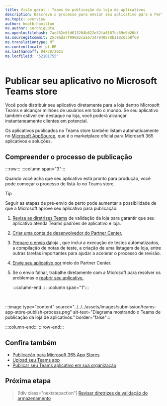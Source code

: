 ```yaml
---
title: Visão geral - Teams de publicação da loja de aplicativos
description: Descreve o processo para enviar seu aplicativo para o Partner Center e publicá-lo no Microsoft Teams store (e AppSource).
ms.topic: overview
author: heath-hamilton
ms.author: surbhigupta
ms.openlocfilehash: 7ae452e6fd013204b622e32fa8187cc69e0b26bf
ms.sourcegitcommit: 25c9ad27f99682caaa7347840578b118c63b8f69
ms.translationtype: MT
ms.contentlocale: pt-BR
ms.lasthandoff: 04/30/2021
ms.locfileid: "52101755"
---
```

# <a name="publish-your-app-to-the-microsoft-teams-store"></a>Publicar seu aplicativo no Microsoft Teams store

Você pode distribuir seu aplicativo diretamente para a loja dentro Microsoft Teams e alcançar milhões de usuários em todo o mundo. Se seu aplicativo também estiver em destaque na loja, você poderá alcançar instantaneamente clientes em potencial.

Os aplicativos publicados no Teams store também listam automaticamente no [Microsoft AppSource](https://appsource.microsoft.com), que é o marketplace oficial para Microsoft 365 aplicativos e soluções.

## <a name="understand-the-publishing-process"></a>Compreender o processo de publicação

:::row:::
   :::column span="3":::

Quando você acha que seu aplicativo está pronto para produção, você pode começar o processo de listá-lo no Teams store.

> [!TIP]
> Seguir as etapas de pré-envio de perto pode aumentar a possibilidade de que a Microsoft aprove seu aplicativo para publicação.

1. [Revise as diretrizes Teams](~/concepts/deploy-and-publish/appsource/prepare/teams-store-validation-guidelines.md) de validação da loja para garantir que seu aplicativo atenda Teams padrões de aplicativo e loja.
1. [Criar uma conta de desenvolvedor do Partner Center.](~/concepts/deploy-and-publish/appsource/prepare/create-partner-center-dev-account.md)
1. [Prepare o envio da](~/concepts/deploy-and-publish/appsource/prepare/submission-checklist.md)loja , que inclui a execução de testes automatizados, a compilação de notas de teste, a criação de uma listagem de loja, entre outras tarefas importantes para ajudar a acelerar o processo de revisão.
1. [Envie seu aplicativo por](https://docs.microsoft.com/office/dev/store/add-in-submission-guide) meio do Partner Center.
1. Se o envio falhar, trabalhe diretamente com a Microsoft para resolver os problemas e [reabrir seu aplicativo.](~/concepts/deploy-and-publish/appsource/resolve-submission-issues.md)

   :::column-end:::
   :::column span="1":::

<br>

:::image type="content" source="../../../assets/images/submission/teams-app-store-publish-process.png" alt-text="Diagrama mostrando o Teams de publicação da loja de aplicativos." border="false":::

   :::column-end:::
:::row-end:::

## <a name="see-also"></a>Confira também

* [Publicação para Microsoft 365 App Stores](https://docs.microsoft.com/office/dev/store/)
* [Upload seu Teams app](~/concepts/deploy-and-publish/apps-upload.md)
* [Publicar seu Teams aplicativo em sua organização](/MicrosoftTeams/tenant-apps-catalog-teams?toc=/microsoftteams/platform/toc.json&bc=/MicrosoftTeams/breadcrumb/toc.json)

## <a name="next-step"></a>Próxima etapa

> [!div class="nextstepaction"]
> [Revisar diretrizes de validação do armazenamento](~/concepts/deploy-and-publish/appsource/prepare/teams-store-validation-guidelines.md)
